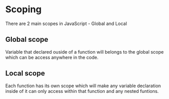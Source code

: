 # Scoping

There are 2 main scopes in JavaScript - Global and Local 

## Global scope
Variable that declared ouside of a function will belongs to the global scope which can be access anywhere in the code.

## Local scope
Each function has its own scope which will make any variable declaration inside of it can only access within that function and any nested funtions.